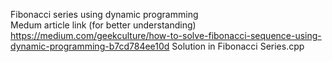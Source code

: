 
Fibonacci series using dynamic programming<br>
Medum article link (for better understanding) https://medium.com/geekculture/how-to-solve-fibonacci-sequence-using-dynamic-programming-b7cd784ee10d
Solution in Fibonacci Series.cpp
